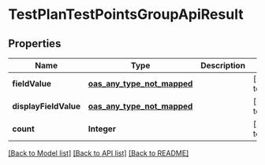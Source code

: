 # TestPlanTestPointsGroupApiResult
## Properties

| Name | Type | Description | Notes |
|------------ | ------------- | ------------- | -------------|
| **fieldValue** | [**oas_any_type_not_mapped**](.md) |  | [default to null] |
| **displayFieldValue** | [**oas_any_type_not_mapped**](.md) |  | [default to null] |
| **count** | **Integer** |  | [default to null] |

[[Back to Model list]](../README.md#documentation-for-models) [[Back to API list]](../README.md#documentation-for-api-endpoints) [[Back to README]](../README.md)

